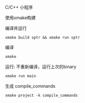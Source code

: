 C/C++ 小程序

使用xmake构建

编译并运行

```
xmake build sptr && xmake run sptr
```

编译
```bash
xmake
```

运行: 不重新编译，运行上次的binary
```bash
xmake run main
```

生成 compile_commands
```
xmake project -k compile_commands
```